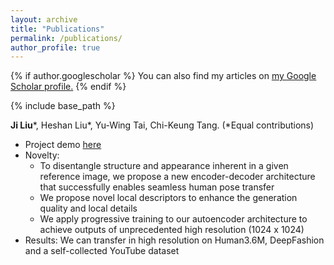```yaml
---
layout: archive
title: "Publications"
permalink: /publications/
author_profile: true
---
```


{% if author.googlescholar %}
  You can also find my articles on <u><a href="{{author.googlescholar}}">my Google Scholar profile</a>.</u>
{% endif %}

{% include base_path %}

<!-- {% for post in site.publications reversed %}
  {% include archive-single.html %}
{% endfor %} -->

**Ji Liu**\*, Heshan Liu\*, Yu-Wing Tai, Chi-Keung Tang. (\*Equal contributions)
* Project demo [here](https://jayliu0911.github.io/supp_material/index.html)
* Novelty:
  * To disentangle structure and appearance inherent in a given reference image, we propose a new encoder-decoder architecture that successfully enables seamless human pose transfer
  * We propose novel local descriptors to enhance the generation quality and local details
  * We apply progressive training to our autoencoder architecture to achieve outputs of unprecedented high resolution (1024 x 1024)
* Results: We can transfer in high resolution on Human3.6M, DeepFashion and a self-collected YouTube dataset
